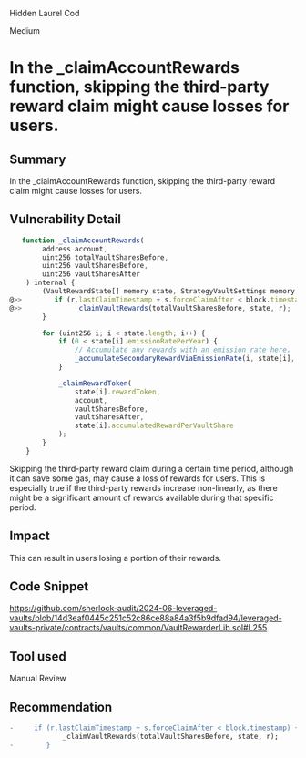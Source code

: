 Hidden Laurel Cod

Medium

# In the _claimAccountRewards function, skipping the third-party reward claim might cause losses for users.


## Summary
In the _claimAccountRewards function, skipping the third-party reward claim might cause losses for users.
## Vulnerability Detail
```javascript
   function _claimAccountRewards(
        address account,
        uint256 totalVaultSharesBefore,
        uint256 vaultSharesBefore,
        uint256 vaultSharesAfter
    ) internal {
        (VaultRewardState[] memory state, StrategyVaultSettings memory s, RewardPoolStorage memory r) = getRewardSettings();
@>>        if (r.lastClaimTimestamp + s.forceClaimAfter < block.timestamp) {
@>>             _claimVaultRewards(totalVaultSharesBefore, state, r);
        }

        for (uint256 i; i < state.length; i++) {
            if (0 < state[i].emissionRatePerYear) {
                // Accumulate any rewards with an emission rate here，
                _accumulateSecondaryRewardViaEmissionRate(i, state[i], totalVaultSharesBefore);
            }

            _claimRewardToken(
                state[i].rewardToken,
                account,
                vaultSharesBefore,
                vaultSharesAfter,
                state[i].accumulatedRewardPerVaultShare
            );
        }
    }
```
Skipping the third-party reward claim during a certain time period, although it can save some gas, may cause a loss of rewards for users. This is especially true if the third-party rewards increase non-linearly, as there might be a significant amount of rewards available during that specific period.

## Impact
This can result in users losing a portion of their rewards.
## Code Snippet
https://github.com/sherlock-audit/2024-06-leveraged-vaults/blob/14d3eaf0445c251c52c86ce88a84a3f5b9dfad94/leveraged-vaults-private/contracts/vaults/common/VaultRewarderLib.sol#L255
## Tool used

Manual Review

## Recommendation
```diff
-     if (r.lastClaimTimestamp + s.forceClaimAfter < block.timestamp) {
             _claimVaultRewards(totalVaultSharesBefore, state, r);
-        }
```
